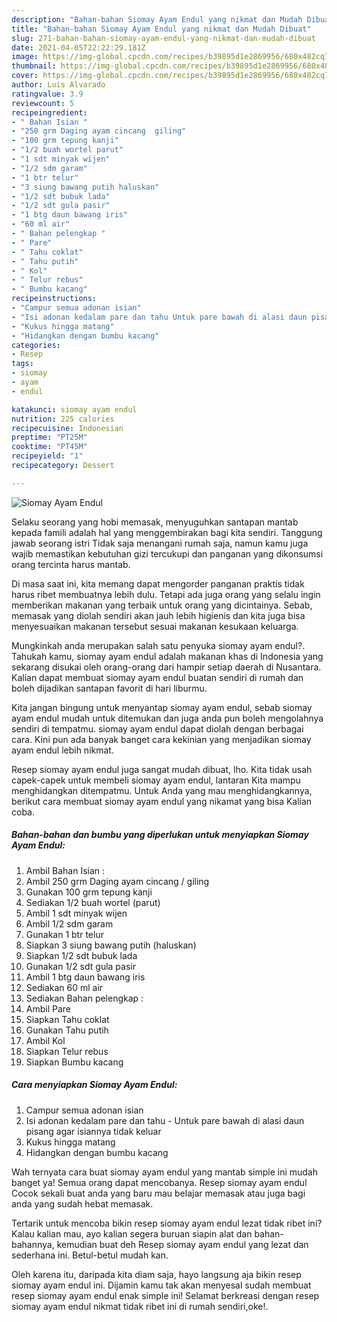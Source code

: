 ```yaml
---
description: "Bahan-bahan Siomay Ayam Endul yang nikmat dan Mudah Dibuat"
title: "Bahan-bahan Siomay Ayam Endul yang nikmat dan Mudah Dibuat"
slug: 271-bahan-bahan-siomay-ayam-endul-yang-nikmat-dan-mudah-dibuat
date: 2021-04-05T22:22:29.181Z
image: https://img-global.cpcdn.com/recipes/b39895d1e2869956/680x482cq70/siomay-ayam-endul-foto-resep-utama.jpg
thumbnail: https://img-global.cpcdn.com/recipes/b39895d1e2869956/680x482cq70/siomay-ayam-endul-foto-resep-utama.jpg
cover: https://img-global.cpcdn.com/recipes/b39895d1e2869956/680x482cq70/siomay-ayam-endul-foto-resep-utama.jpg
author: Luis Alvarado
ratingvalue: 3.9
reviewcount: 5
recipeingredient:
- " Bahan Isian "
- "250 grm Daging ayam cincang  giling"
- "100 grm tepung kanji"
- "1/2 buah wortel parut"
- "1 sdt minyak wijen"
- "1/2 sdm garam"
- "1 btr telur"
- "3 siung bawang putih haluskan"
- "1/2 sdt bubuk lada"
- "1/2 sdt gula pasir"
- "1 btg daun bawang iris"
- "60 ml air"
- " Bahan pelengkap "
- " Pare"
- " Tahu coklat"
- " Tahu putih"
- " Kol"
- " Telur rebus"
- " Bumbu kacang"
recipeinstructions:
- "Campur semua adonan isian"
- "Isi adonan kedalam pare dan tahu Untuk pare bawah di alasi daun pisang agar isiannya tidak keluar"
- "Kukus hingga matang"
- "Hidangkan dengan bumbu kacang"
categories:
- Resep
tags:
- siomay
- ayam
- endul

katakunci: siomay ayam endul 
nutrition: 225 calories
recipecuisine: Indonesian
preptime: "PT25M"
cooktime: "PT45M"
recipeyield: "1"
recipecategory: Dessert

---
```



![Siomay Ayam Endul](https://img-global.cpcdn.com/recipes/b39895d1e2869956/680x482cq70/siomay-ayam-endul-foto-resep-utama.jpg)

Selaku seorang yang hobi memasak, menyuguhkan santapan mantab kepada famili adalah hal yang menggembirakan bagi kita sendiri. Tanggung jawab seorang istri Tidak saja menangani rumah saja, namun kamu juga wajib memastikan kebutuhan gizi tercukupi dan panganan yang dikonsumsi orang tercinta harus mantab.

Di masa  saat ini, kita memang dapat mengorder panganan praktis tidak harus ribet membuatnya lebih dulu. Tetapi ada juga orang yang selalu ingin memberikan makanan yang terbaik untuk orang yang dicintainya. Sebab, memasak yang diolah sendiri akan jauh lebih higienis dan kita juga bisa menyesuaikan makanan tersebut sesuai makanan kesukaan keluarga. 



Mungkinkah anda merupakan salah satu penyuka siomay ayam endul?. Tahukah kamu, siomay ayam endul adalah makanan khas di Indonesia yang sekarang disukai oleh orang-orang dari hampir setiap daerah di Nusantara. Kalian dapat membuat siomay ayam endul buatan sendiri di rumah dan boleh dijadikan santapan favorit di hari liburmu.

Kita jangan bingung untuk menyantap siomay ayam endul, sebab siomay ayam endul mudah untuk ditemukan dan juga anda pun boleh mengolahnya sendiri di tempatmu. siomay ayam endul dapat diolah dengan berbagai cara. Kini pun ada banyak banget cara kekinian yang menjadikan siomay ayam endul lebih nikmat.

Resep siomay ayam endul juga sangat mudah dibuat, lho. Kita tidak usah capek-capek untuk membeli siomay ayam endul, lantaran Kita mampu menghidangkan ditempatmu. Untuk Anda yang mau menghidangkannya, berikut cara membuat siomay ayam endul yang nikamat yang bisa Kalian coba.

<!--inarticleads1-->

##### Bahan-bahan dan bumbu yang diperlukan untuk menyiapkan Siomay Ayam Endul:

1. Ambil  Bahan Isian :
1. Ambil 250 grm Daging ayam cincang / giling
1. Gunakan 100 grm tepung kanji
1. Sediakan 1/2 buah wortel (parut)
1. Ambil 1 sdt minyak wijen
1. Ambil 1/2 sdm garam
1. Gunakan 1 btr telur
1. Siapkan 3 siung bawang putih (haluskan)
1. Siapkan 1/2 sdt bubuk lada
1. Gunakan 1/2 sdt gula pasir
1. Ambil 1 btg daun bawang iris
1. Sediakan 60 ml air
1. Sediakan  Bahan pelengkap :
1. Ambil  Pare
1. Siapkan  Tahu coklat
1. Gunakan  Tahu putih
1. Ambil  Kol
1. Siapkan  Telur rebus
1. Siapkan  Bumbu kacang




<!--inarticleads2-->

##### Cara menyiapkan Siomay Ayam Endul:

1. Campur semua adonan isian
1. Isi adonan kedalam pare dan tahu - Untuk pare bawah di alasi daun pisang agar isiannya tidak keluar
1. Kukus hingga matang
1. Hidangkan dengan bumbu kacang




Wah ternyata cara buat siomay ayam endul yang mantab simple ini mudah banget ya! Semua orang dapat mencobanya. Resep siomay ayam endul Cocok sekali buat anda yang baru mau belajar memasak atau juga bagi anda yang sudah hebat memasak.

Tertarik untuk mencoba bikin resep siomay ayam endul lezat tidak ribet ini? Kalau kalian mau, ayo kalian segera buruan siapin alat dan bahan-bahannya, kemudian buat deh Resep siomay ayam endul yang lezat dan sederhana ini. Betul-betul mudah kan. 

Oleh karena itu, daripada kita diam saja, hayo langsung aja bikin resep siomay ayam endul ini. Dijamin kamu tak akan menyesal sudah membuat resep siomay ayam endul enak simple ini! Selamat berkreasi dengan resep siomay ayam endul nikmat tidak ribet ini di rumah sendiri,oke!.

